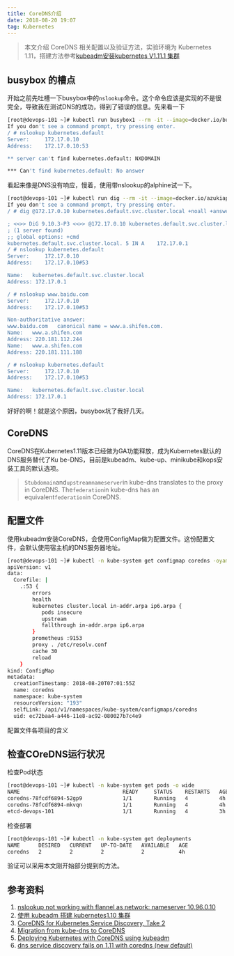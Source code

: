 ```yaml
---
title: CoreDNS介绍
date: 2018-08-20 19:07
tag: Kubernetes
---
```


> 本文介绍 CoreDNS 相关配置以及验证方法，实验环境为 Kubernetes 1.11，搭建方法参考[kubeadm安装kubernetes V1.11.1 集群](https://www.edulinks.cn/2018/07/24/20180724-kubeadm-install-kubernetes/)


## busybox 的槽点
开始之前先吐槽一下busybox中的```nslookup```命令。这个命令应该是实现的不是很完全，导致我在测试DNS的成功，得到了错误的信息。先来看一下
```bash
[root@devops-101 ~]# kubectl run busybox1 --rm -it --image=docker.io/busybox /bin/sh
If you don't see a command prompt, try pressing enter.
/ # nslookup kubernetes.default
Server:		172.17.0.10
Address:	172.17.0.10:53

** server can't find kubernetes.default: NXDOMAIN

*** Can't find kubernetes.default: No answer
```
看起来像是DNS没有响应，慢着，使用带nslookup的alphine试一下。
```bash
[root@devops-101 ~]# kubectl run dig --rm -it --image=docker.io/azukiapp/dig /bin/sh
If you don't see a command prompt, try pressing enter.
/ # dig @172.17.0.10 kubernetes.default.svc.cluster.local +noall +answer

; <<>> DiG 9.10.3-P3 <<>> @172.17.0.10 kubernetes.default.svc.cluster.local +noall +answer
; (1 server found)
;; global options: +cmd
kubernetes.default.svc.cluster.local. 5	IN A	172.17.0.1
/ # nslookup kubernetes.default
Server:		172.17.0.10
Address:	172.17.0.10#53

Name:	kubernetes.default.svc.cluster.local
Address: 172.17.0.1

/ # nslookup www.baidu.com
Server:		172.17.0.10
Address:	172.17.0.10#53

Non-authoritative answer:
www.baidu.com	canonical name = www.a.shifen.com.
Name:	www.a.shifen.com
Address: 220.181.112.244
Name:	www.a.shifen.com
Address: 220.181.111.188

/ # nslookup kubernetes.default
Server:		172.17.0.10
Address:	172.17.0.10#53

Name:	kubernetes.default.svc.cluster.local
Address: 172.17.0.1
```
好好的啊！就是这个原因，busybox坑了我好几天。

## CoreDNS
CoreDNS在Kubernetes1.11版本已经做为GA功能释放，成为Kubernetes默认的DNS服务替代了Ku be-DNS，目前是kubeadm、kube-up、minikube和kops安装工具的默认选项。
> ```Stubdomain```and```upstreamnameserver```in kube-dns translates to the proxy in CoreDNS. The```federation```in kube-dns has an equivalent```federation```in CoreDNS.


## 配置文件
使用kubeadm安装CoreDNS，会使用ConfigMap做为配置文件。这份配置文件，会默认使用宿主机的DNS服务器地址。
```bash
[root@devops-101 ~]# kubectl -n kube-system get configmap coredns -oyaml
apiVersion: v1
data:
  Corefile: |
    .:53 {
        errors
        health
        kubernetes cluster.local in-addr.arpa ip6.arpa {
           pods insecure
           upstream
           fallthrough in-addr.arpa ip6.arpa
        }
        prometheus :9153
        proxy . /etc/resolv.conf
        cache 30
        reload
    }
kind: ConfigMap
metadata:
  creationTimestamp: 2018-08-20T07:01:55Z
  name: coredns
  namespace: kube-system
  resourceVersion: "193"
  selfLink: /api/v1/namespaces/kube-system/configmaps/coredns
  uid: ec72baa4-a446-11e8-ac92-080027b7c4e9
```
配置文件各项目的含义


## 检查COreDNS运行状况
检查Pod状态
```bash
[root@devops-101 ~]# kubectl -n kube-system get pods -o wide
NAME                                 READY     STATUS    RESTARTS   AGE       IP              NODE
coredns-78fcdf6894-52gp9             1/1       Running   4          4h        172.16.0.11     devops-101
coredns-78fcdf6894-mkvqn             1/1       Running   4          4h        172.16.0.10     devops-101
etcd-devops-101                      1/1       Running   4          3h        192.168.0.101   devops-101
```
检查部署
```bash
[root@devops-101 ~]# kubectl -n kube-system get deployments
NAME      DESIRED   CURRENT   UP-TO-DATE   AVAILABLE   AGE
coredns   2         2         2            2           4h
```
验证可以采用本文刚开始部分提到的方法。

## 参考资料

1. [nslookup not working with flannel as network: nameserver 10.96.0.10](https://github.com/kubernetes/kubernetes/issues/44833)
2. [使用 kubeadm 搭建 kubernetes1.10 集群](https://www.cnblogs.com/cp-miao/p/8891200.html)
3. [CoreDNS for Kubernetes Service Discovery, Take 2](https://coredns.io/2017/03/01/coredns-for-kubernetes-service-discovery-take-2/)
4. [Migration from kube-dns to CoreDNS](https://coredns.io/2018/05/21/migration-from-kube-dns-to-coredns/)
5. [Deploying Kubernetes with CoreDNS using kubeadm](https://coredns.io/2018/01/29/deploying-kubernetes-with-coredns-using-kubeadm/)
6. [dns service discovery fails on 1.11 with coredns (new default)](https://github.com/kubernetes/kubernetes/issues/66629)












